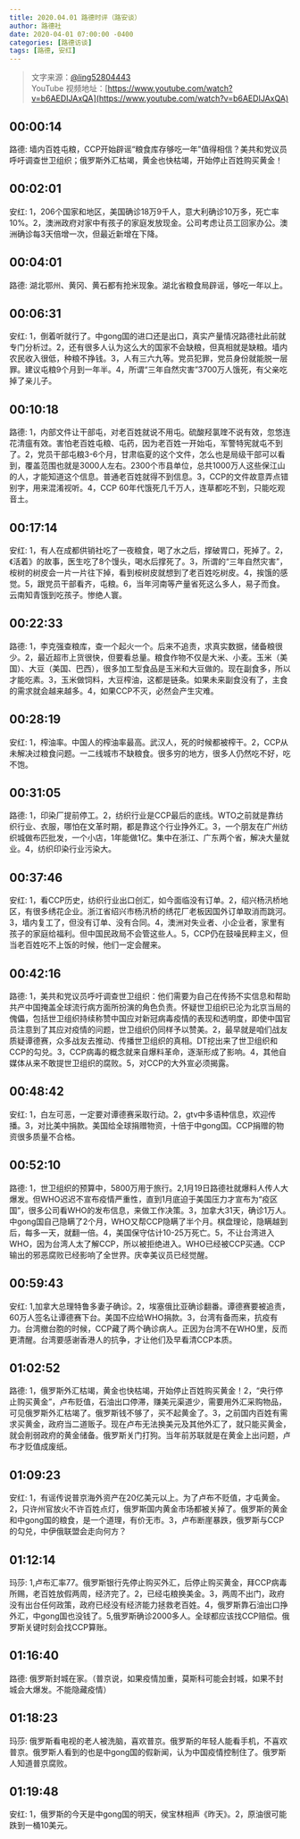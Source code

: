 ```yaml
---
title: 2020.04.01 路德时评（路安谈）
author: 路德社
date: 2020-04-01 07:00:00 -0400
categories: [路德访谈]
tags: [路德, 安红]
---
```


> 文字来源：[@ling52804443](https://twitter.com/ling52804443)  
> YouTube 视频地址：[https://www.youtube.com/watch?v=b6AEDIJAxQA](https://www.youtube.com/watch?v=b6AEDIJAxQA)

## 00:00:14

路德: 墙内百姓屯粮，CCP开始辟谣“粮食库存够吃一年”值得相信？美共和党议员呼吁调查世卫组织；俄罗斯外汇枯竭，黄金也快枯竭，开始停止百姓购买黄金！

## 00:02:01

安红: 1，206个国家和地区，美国确诊18万9千人，意大利确诊10万多，死亡率10%。2，澳洲政府对家中有孩子的家庭发放现金。公司考虑让员工回家办公。澳洲确诊每3天倍增一次，但最近新增在下降。

## 00:04:01

路德: 湖北鄂州、黄冈、黄石都有抢米现象。湖北省粮食局辟谣，够吃一年以上。

## 00:06:31

安红: 1，倒着听就行了。中gong国的进口还是出口，真实产量情况路德社此前就专门分析过。2，还有很多人认为这么大的国家不会缺粮，但真相就是缺粮。墙内农民收入很低，种粮不挣钱。3，人有三六九等。党员犯罪，党员身份就能脱一层罪。建议屯粮9个月到一年半。4，所谓“三年自然灾害”3700万人饿死，有父亲吃掉了亲儿子。

## 00:10:18

路德: 1，内部文件让干部屯，对老百姓就说不用屯。硫酸羟氯喹不说有效，忽悠连花清瘟有效。害怕老百姓屯粮、屯药，因为老百姓一开始屯，军警特宪就屯不到了。2，党员干部屯粮3-6个月，甘肃临夏的这个文件，怎么也是局级干部可以看到，覆盖范围也就是3000人左右。2300个市县单位，总共1000万人这些保江山的人，才能知道这个信息。普通老百姓就得不到信息。3，CCP的文件故意弄点错别字，用来混淆视听。4，CCP 60年代饿死几千万人，连草都吃不到，只能吃观音土。 

## 00:17:14

安红: 1，有人在成都供销社吃了一夜粮食，喝了水之后，撑破胃口，死掉了。2，《活着》的故事，医生吃了8个馒头，喝水后撑死了。3，所谓的“三年自然灾害”，桉树的树皮会一片一片往下掉，看到桉树皮就想到了老百姓吃树皮。4，挨饿的感觉。5，跟党员干部看齐，屯粮。6，当年河南等产量省死这么多人，易子而食。云南知青饿到吃孩子。惨绝人寰。

## 00:22:33

路德: 1，李克强查粮库，查一个起火一个。后来不追责，求真实数据，储备粮很少。2，最近超市上货很快，但要看总量。粮食作物不仅是大米、小麦。玉米（美国）、大豆（美国、巴西），很多加工型食品是玉米和大豆做的。现在副食多，所以才能吃素。3，玉米做饲料，大豆榨油，这都是链条。如果未来副食没有了，主食的需求就会越来越多。4，如果CCP不灭，必然会产生灾难。

## 00:28:19

安红: 1，榨油率。中国人的榨油率最高。武汉人，死的时候都被榨干。2，CCP从未解决过粮食问题。一二线城市不缺粮食。很多穷的地方，很多人仍然吃不好，吃不饱。

## 00:31:05

路德: 1，印染厂提前停工。2，纺织行业是CCP最后的底线。WTO之前就是靠纺织行业、衣服，哪怕在文革时期，都是靠这个行业挣外汇。3，一个朋友在广州纺织城做布匹批发，一个小店，1年能做1亿。集中在浙江、广东两个省，解决大量就业。4，纺织印染行业污染大。

## 00:37:46

安红: 1，看CCP历史，纺织行业出口创汇，如今面临没有订单。2，绍兴杨汛桥地区，有很多绣花企业。浙江省绍兴市杨汛桥的绣花厂老板因国外订单取消而跳河。3，墙内复工了，但没有订单、没有合同。4，澳洲对失业者、小企业者，家里有孩子的家庭给福利。但中国民政局不会管这些人。5，CCP仍在鼓噪民粹主义，但当老百姓吃不上饭的时候，他们一定会醒来。

## 00:42:16

路德: 1，美共和党议员呼吁调查世卫组织：他们需要为自己在传扬不实信息和帮助共产中国掩盖全球流行病方面所扮演的角色负责。怀疑世卫组织已沦为北京当局的傀儡，包括世卫组织持续称赞中国应对新冠病毒疫情的表现和透明度，即使中国官员注意到了其应对疫情的问题，世卫组织仍同样予以赞美。2，最早就是咱们战友质疑谭德赛，众多战友去推动、传播世卫组织的真相。DT挖出来了世卫组织和CCP的勾兑。3，CCP病毒的概念就来自爆料革命，逐渐形成了影响。4，其他自媒体从来不敢提世卫组织的腐败。5，对CCP的大外宣必须揭露。

## 00:48:42

安红: 1，白左可恶，一定要对谭德赛采取行动。2，gtv中多语种信息，欢迎传播。3，对比美中捐款。美国给全球捐赠物资，十倍于中gong国。CCP捐赠的物资很多质量不合格。

## 00:52:10

路德: 1，世卫组织的预算中，5800万用于旅行。2,1月19日路德社就爆料人传人大爆发。但WHO迟迟不宣布疫情严重性，直到1月底迫于美国压力才宣布为“疫区国”，很多公司看WHO的发布信息，来做工作决策。3，加拿大31天，确诊1万人。中gong国自己隐瞒了2个月，WHO又帮CCP隐瞒了半个月。棋盘理论，隐瞒越到后，每多一天，就翻一倍。4，美国保守估计10-25万死亡。5，不让台湾进入WHO，因为台湾人太了解CCP，所以被拒绝进入。WHO已经被CCP买通。CCP输出的邪恶腐败已经影响了全世界。庆幸美议员已经觉醒。

## 00:59:43

安红: 1,加拿大总理特鲁多妻子确诊。2，埃塞俄比亚确诊翻番。谭德赛要被追责，60万人签名让谭德赛下台。美国不应给WHO捐款。3，台湾有备而来，抗疫有力。台湾撤台胞的时候，CCP藏了两个确诊病人。正因为台湾不在WHO里，反而更清醒。台湾要感谢香港人的抗争，才让他们及早看清CCP本质。

## 01:02:52

路德: 1，俄罗斯外汇枯竭，黄金也快枯竭，开始停止百姓购买黄金！2，“央行停止购买黄金”，卢布贬值，石油出口停滞，赚美元渠道少，需要用外汇采购物品，可见俄罗斯外汇枯竭了。俄罗斯钱不够了，买不起黄金了。3，之前国内百姓有需求买黄金，政府当二道贩子。现在卢布无法换美元及其他外汇了，就只能买黄金，就会削弱政府的黄金储备。俄罗斯关门打狗。当年前苏联就是在黄金上出问题，卢布才贬值成废纸。

## 01:09:23

安红: 1，有谣传说普京海外资产在20亿美元以上。为了卢布不贬值，才屯黄金。2，只许州官放火不许百姓点灯，俄罗斯国内黄金市场都被关掉了。俄罗斯的黄金和中gong国的粮食，是一个道理，有价无市。3，卢布断崖暴跌，俄罗斯与CCP的勾兑，中伊俄联盟会走向何方？

## 01:12:14

玛莎: 1,卢布汇率77。俄罗斯银行先停止购买外汇，后停止购买黄金，拜CCP病毒所赐，老百姓放假两周，经济完了。2，已经屯粮换美金。3，两周不出门，政府没有出台任何政策，政府已经没有经济能力拯救老百姓。4，俄罗斯靠石油出口挣外汇，中gong国也没钱了。5,俄罗斯确诊2000多人。全球都应该找CCP赔偿。俄罗斯关键时刻会找CCP算账。

## 01:16:40

路德: 俄罗斯封城在家。（普京说，如果疫情加重，莫斯科可能会封城，如果不封城会大爆发。不能隐藏疫情）

## 01:18:23

玛莎: 俄罗斯看电视的老人被洗脑，喜欢普京。俄罗斯的年轻人能看手机，不喜欢普京。俄罗斯人看到的也是中gong国的假新闻，认为中国疫情控制住了。俄罗斯人知道普京腐败。

## 01:19:48

安红: 1，俄罗斯的今天是中gong国的明天，侯宝林相声《昨天》。2，原油很可能跌到一桶10美元。
